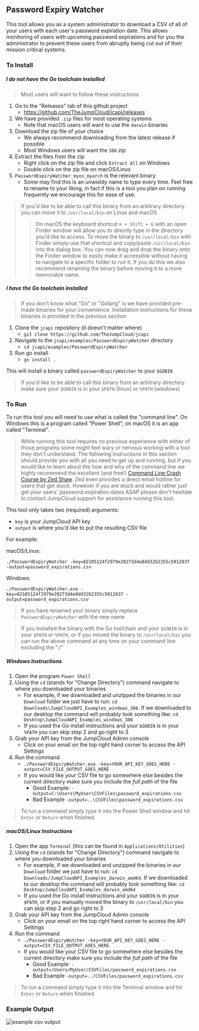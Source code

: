 ## Password Expiry Watcher

This tool allows you as a system administrator to download a CSV of all of your users with each user's password expiration date. This allows monitoring of users with upcoming password expirations and for you the administrator to prevent these users from abruptly being cut out of their mission critical systems.

### To Install

##### I do not have the Go toolchain installed
> Most users will want to follow these instructions

1. Go to the "Releases" tab of this github project
	- https://github.com/TheJumpCloud/jcapi/releases
2. We have provided `.zip` files for most operating systems
	- Note that macOS users will want to use the `darwin` binaries
3. Download the zip file of your choice 
	- We always recommend downloading from the latest release if possible
	- Most Windows users will want the `386` zip
4. Extract the files from the zip
	- Right click on the zip file and click `Extract All` on Windows
	- Double click on the zip file on macOS/Linux
5. `PasswordExpiryWatcher_myos_myarch` is the relevant binary
	- Some may find this is an unwieldy name to type every time. Feel free to rename to your liking, in fact if this is a tool you plan on running frequently we encourage this for ease of use.

> If you'd like to be able to call this binary from an arbitrary directory you can move it to `/usr/local/bin` on Linux and macOS
>> On macOS the keyboard shortcut `⌘ + Shift + G` with an open Finder window will allow you to directly type in the directory you'd like to access. To move the binary to `/usr/local/bin` with Finder simply use that shortcut and copy/paste `/usr/local/bin` into the dialog box. You can now drag and drop the binary onto the Finder window to easily make it accessible without having to navigate to a specific folder to run it. If you do this we also recommend renaming the binary before moving it to a more memorable name.

##### I have the Go toolchain installed
> If you don't know what "Go" or "Golang" is we have provided pre-made binaries for your convenience. Installation instructions for these binaries is provided in the previous section

1. Clone the `jcapi` repository (it doesn't matter where)
	- `git clone https://github.com/TheJumpCloud/jcapi`
2. Navigate to the `jcapi/examples/PasswordExpiryWatcher` directory
	- `cd jcapi/examples/PasswordExpiryWatcher`
3. Run go install
	- `go install .`

This will install a binary called `passwordExpiryWatcher` to your `$GOBIN`

> If you'd like to be able to call this binary from an arbitrary directory make sure your `$GOBIN` is in your `$PATH` (linux) or `%PATH` (windows)

### To Run

To run this tool you will need to use what is called the "command line". On Windows this is a program called "Power Shell", on macOS it is an app called "Terminal". 

> While running this tool requires no previous experience with either of those programs some might feel wary or nervous working with a tool they don't understand. The following instructions in this section should provide you with all you need to get up and running, but if you would like to learn about the how and why of the command line we highly recommend the excellent (and free!) [Command Line Crash Course by Zed Shaw](http://cli.learncodethehardway.org/). Zed even provides a direct email hotline for users that get stuck. However if you are stuck and would rather just get your users' password expiration dates ASAP please don't hesitate to contact JumpCloud support for assistance running this tool.

This tool only takes two (required) arguments:
- `key` is your JumpCloud API key
- `output` is where you'd like to put the resulting CSV file

For example:

macOS/Linux:

`./PasswordExpiryWatcher -key=82105124f2979e28273d4e8dd32b2355c5012837 -output=password_expirations.csv`

Windows:

`./PasswordExpiryWatcher.exe -key=82105124f2979e28273d4e8dd32b2355c5012837 -output=password_expirations.csv`


> If you have renamed your binary simply replace `PasswordExpiryWatcher` with the new name

> If you installed the binary with the Go toolchain and your `$GOBIN` is in your `$PATH` or `%PATH`, or if you moved the binary to `/usr/local/bin` you can run the above command at any time on your command line excluding the "./"

##### Windows Instructions
1. Open the program `Power Shell`
2. Using the `cd` (stands for "Change Directory") command navigate to where you downloaded your binaries
	- For example, if we downloaded and unzipped the binaries in our `Download` folder we just have to run: `cd Downloads\JumpCloudAPI_Examples_windows_386`. If we downloaded to our desktop the command will probably look something like: `cd Desktop\JumpCloudAPI_Examples_windows_386`
	- If you used the Go install instructions and your `$GOBIN` is in your `%PATH` you can skip step 2 and go right to 3
3. Grab your API key from the JumpCloud Admin console
	- Click on your email on the top right hand corner to access the API Settings
4. Run the command
	- `./PasswordExpiryWatcher.exe -key=YOUR_API_KEY_GOES_HERE -output=CSV_FILE_OUTPUT_GOES_HERE`
	- If you would like your CSV file to go somewhere else besides the current directory make sure you include the _full path_ of the file
		- Good Example: `-output=C:\Users\MyUser\CSVFiles\password_expirations.csv` 
		- Bad Example `-output=..\CSVFiles\password_expirations.csv`

> To run a command simply type it into the Power Shell window and hit `Enter` or `Return` when finished 

##### macOS/Linux Instructions
1. Open the app `Terminal` (this can be found in `Applications/Utilities`)
2. Using the `cd` (stands for "Change Directory") command navigate to where you downloaded your binaries
	- For example, if we downloaded and unzipped the binaries in our `Download` folder we just have to run: `cd Downloads/JumpCloudAPI_Examples_darwin_amd64`. If we downloaded to our desktop the command will probably look something like: `cd Desktop/JumpCloudAPI_Examples_darwin_amd64`
	- If you used the Go install instructions and your `$GOBIN` is in your `$PATH`, or if you manually moved the binary to `/usr/local/bin` you can skip step 2 and go right to 3
3. Grab your API key from the JumpCloud Admin console
	- Click on your email on the top right hand corner to access the API Settings
4. Run the command
	- `./PasswordExpiryWatcher -key=YOUR_API_KEY_GOES_HERE -output=CSV_FILE_OUTPUT_GOES_HERE`
	- If you would like your CSV file to go somewhere else besides the current directory make sure you include the _full path_ of the file
		- Good Example: `-output=/Users/MyUser/CSVFiles/password_expirations.csv` 
		- Bad Example `-output=../CSVFiles/password_expirations.csv`

> To run a command simply type it into the Terminal window and hit `Enter` or `Return` when finished 

### Example Output
![example csv output](https://cloud.githubusercontent.com/assets/712346/16349989/182347a6-3a19-11e6-969a-09a744a0f2ca.png)